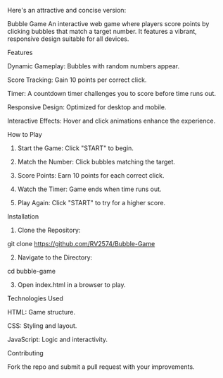Here's an attractive and concise version:

Bubble Game
An interactive web game where players score points by clicking bubbles that match a target number. It features a vibrant, responsive design suitable for all devices.

Features

Dynamic Gameplay: Bubbles with random numbers appear.

Score Tracking: Gain 10 points per correct click.

Timer: A countdown timer challenges you to score before time runs out.

Responsive Design: Optimized for desktop and mobile.

Interactive Effects: Hover and click animations enhance the experience.


How to Play

1. Start the Game: Click "START" to begin.


2. Match the Number: Click bubbles matching the target.


3. Score Points: Earn 10 points for each correct click.


4. Watch the Timer: Game ends when time runs out.


5. Play Again: Click "START" to try for a higher score.



Installation

1. Clone the Repository:

git clone https://github.com/RV2574/Bubble-Game


2. Navigate to the Directory:

cd bubble-game


3. Open index.html in a browser to play.



Technologies Used

HTML: Game structure.

CSS: Styling and layout.

JavaScript: Logic and interactivity.


Contributing

Fork the repo and submit a pull request with your improvements.

